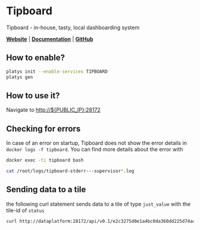 # Tipboard

Tipboard - in-house, tasty, local dashboarding system 

**[Website](https://github.com/allegro/tipboard)** | **[Documentation](https://tipboard.readthedocs.io/en/latest/)** | **[GitHub](https://github.com/allegro/tipboard)**

## How to enable?

```bash
platys init --enable-services TIPBOARD
platys gen
```

## How to use it?

Navigate to <http://${PUBLIC_IP}:28172>

## Checking for errors

In case of an error on startup, Tipboard does not show the error details in `docker logs -f tipboard`. You can find more details about the error with

```bash
docker exec -ti tipboard bash 

cat /root/logs/tipboard-stderr---supervisor*.log
```

## Sending data to a tile

the following curl statement sends data to a tile of type `just_value` with the tile-id of `status`

```bash
curl http://dataplatform:28172/api/v0.1/e2c3275d0e1a4bc0da360dd225d74a43/push -X POST -d "tile=just_value" -d "key=status" -d 'data={"title": "Next release:", "description": "(days remaining)", "just-value": "23"}'
```

